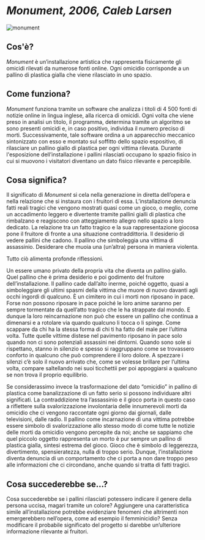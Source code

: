 # _Monument, 2006, Caleb Larsen_
![monument](https://user-images.githubusercontent.com/75098849/117533144-703aa900-afeb-11eb-8818-35b036467180.jpg)

  
   ## Cos'è?
   _Monument_ è un’installazione artistica che rappresenta fisicamente gli omicidi rilevati da numerose fonti online. 
   Ogni omicidio corrisponde a un pallino di plastica gialla che viene rilasciato in uno spazio. 
   
   ## Come funziona?
   _Monument_ funziona tramite un software che analizza i titoli di 4 500 fonti di notizie online in lingua inglese, alla ricerca di omicidi. 
   Ogni volta che viene preso in analisi un titolo, il programma, determina tramite un algoritmo se sono presenti omicidi e, in caso positivo, individua il numero preciso di morti. Successivamente, tale software ordina a un apparecchio meccanico sintonizzato con esso e montato sul soffitto dello spazio espositivo, di rilasciare un pallino giallo di plastica per ogni vittima rilevata. Durante l'esposizione dell’installazione i pallini rilasciati occupano lo spazio fisico in cui si muovono i visitatori diventano un dato fisico rilevante e percepibile.

   ## Cosa significa?
Il significato di _Monument_ si cela nella generazione in diretta dell’opera e nella relazione che si instaura con i fruitori di essa. 
L’installazione denuncia fatti reali tragici che vengono mostrati quasi come un gioco, o meglio, come un accadimento leggero e divertente tramite pallini gialli di plastica che rimbalzano e reagiscono con atteggiamento allegro nello spazio a loro dedicato. 
La relazione tra un fatto tragico e la sua rappresentazione giocosa pone il fruitore di fronte a una situazione contraddittoria. Il desiderio di vedere pallini che cadono. Il pallino che simboleggia una vittima di assassinio. Desiderare che muoia una (un’altra) persona in maniera violenta.

Tutto ciò alimenta profonde riflessioni. 

Un essere umano privato della propria vita che diventa un pallino giallo. Quel pallino che è prima desiderio e poi godimento del fruitore dell’installazione. Il pallino cade dall’alto inerme, poiché oggetto, quasi a simboleggiare gli ultimi spasmi della vittima che muore di nuovo davanti agli occhi ingordi di qualcuno. È un cimitero in cui i morti non riposano in pace. Forse non possono riposare in pace poiché le loro anime saranno per sempre tormentate da quell’atto tragico che le ha strappate dal mondo. E dunque la loro reincarnazione non può che essere un pallino che continua a dimenarsi e a rotolare via quando qualcuno li tocca o li spinge. Come scappare da chi ha la stessa forma di chi ti ha fatto del male per l’ultima volta. Tutte quelle vittime distese nel pavimento riposano in pace solo quando non ci sono potenziali assassini nei dintorni. Quando sono sole si rispettano, stanno in silenzio e spesso si raggruppano come se trovassero conforto in qualcuno che può comprendere il loro dolore. A spezzare i silenzi c’è solo il nuovo arrivato che, come se volesse brillare per l’ultima volta, compare saltellando nei suoi ticchettii per poi appoggiarsi a qualcuno se non trova il proprio equilibrio.

Se considerassimo invece la trasformazione del dato “omicidio” in pallino di plastica come banalizzazione di un fatto serio si possono individuare altri significati.
La contraddizione tra l’assassinio e il gioco porta in questo caso a riflettere sulla svalorizzazione involontaria delle innumerevoli morti da omicidio che ci vengono raccontate ogni giorno dai giornali, dalle televisioni, dalle radio.
Il pallino come incarnazione di una vittima potrebbe essere simbolo di svalorizzazione allo stesso modo di come tutte le notizie delle morti da omicidio vengono percepite da noi; anche se sappiamo che quel piccolo oggetto rappresenta un morto è pur sempre un pallino di plastica gialla, sintesi estrema del gioco. Gioco che è simbolo di leggerezza, divertimento, spensieratezza, nulla di troppo serio. Dunque, l’installazione diventa denuncia di un comportamento che ci porta a non dare troppo peso alle informazioni che ci circondano, anche quando si tratta di fatti tragici.
   
   
   
   ## Cosa succederebbe se...?
   Cosa succederebbe se i pallini rilasciati potessero indicare il genere della persona uccisa, magari tramite un colore? Aggiungere una caratteristica simile all’installazione potrebbe evidenziare fenomeni che altrimenti non emergerebbero nell’opera, come ad esempio il femminicidio?
   Senza modificare il probabile significato del progetto si darebbe un’ulteriore informazione rilevante ai fruitori.
